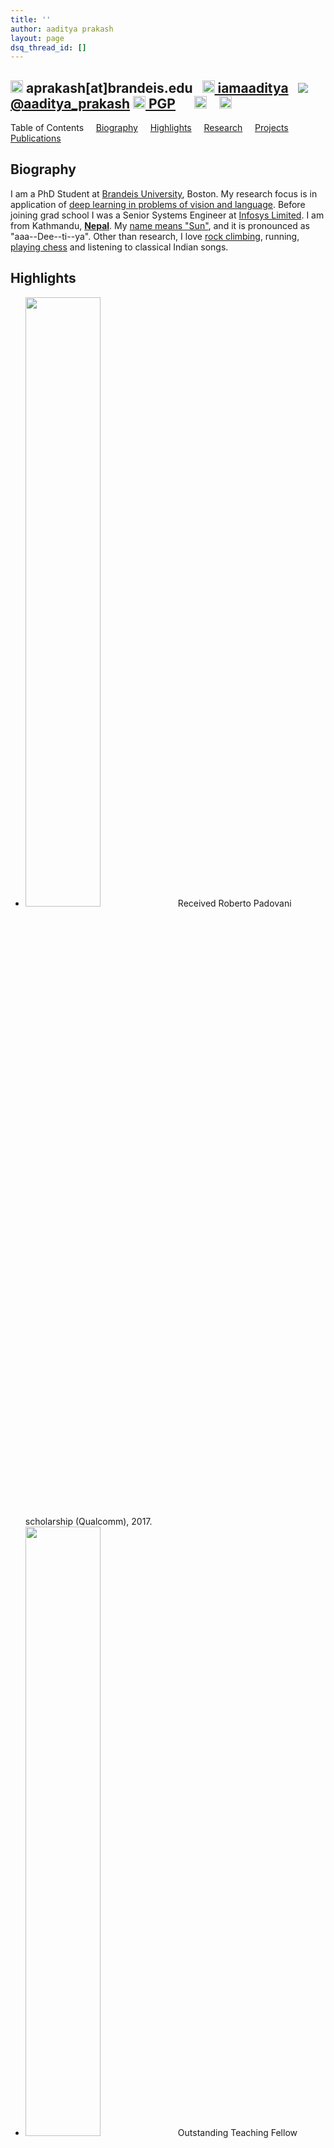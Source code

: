 ```yaml
---
title: ''
author: aaditya prakash
layout: page
dsq_thread_id: []
---
```




<img src="https://raw.githubusercontent.com/iamaaditya/iamaaditya.github.io/master/images/small_email.png" height="20px" width="20px" /> aprakash\[at\]brandeis.edu   [<img src="https://raw.githubusercontent.com/iamaaditya/iamaaditya.github.io/master/images/github.ico" height="20px" width="20px"> iamaaditya](https://github.com/iamaaditya)   [<img src="https://raw.githubusercontent.com/iamaaditya/iamaaditya.github.io/master/images/icons8-twitter-26.png"> @aaditya_prakash](https://twitter.com/aaditya_prakash) [<img src="https://raw.githubusercontent.com/iamaaditya/iamaaditya.github.io/master/images/pgp.gif" height="20px" width="20px"> PGP](https://raw.githubusercontent.com/iamaaditya/iamaaditya.github.io/master/pgp_public_aaditya.txt)       [<img src="https://raw.githubusercontent.com/iamaaditya/iamaaditya.github.io/master/images/Froyoshark-Enkel-Bitcoin.ico" width="20px" height="20px" />](https://blockchain.info/address/19a2dDQDh3EDpHs5bhDyHnoGLMTwqjoEVv)     [<img src="https://raw.githubusercontent.com/iamaaditya/iamaaditya.github.io/master/images/quora.ico" height="20px" width="20px" />](https://www.quora.com/profile/Aaditya-Prakash)
---

Table of Contents     [Biography](#biography)     [Highlights](#highlights)     [Research](#research)     [Projects](#projects)     [Publications](#publications)

## <a name="biography" id="biography"></a>Biography

I am a PhD Student at [Brandeis University](http://www.brandeis.edu/), Boston. My research focus is in application of [deep learning in problems of vision and language]({{site.baseurl}}/notes/research/). Before joining grad school I was a Senior Systems Engineer at [Infosys Limited](https://www.infosys.com/). I am from Kathmandu, [**Nepal**](https://media.gadventures.com/media-server/image_library/Nepal-Himalaya-Mountains-Annapurna-Pokhara-Prayer-Flags-IS-027332084-Lg-RGB.jpg). My [name means "Sun"]({{site.baseurl}}/notes/name/), and it is pronounced as "aaa--Dee--ti--ya". Other than research, I love [rock climbing]({{site.baseurl}}/notes/climbing/), running, [playing chess]({{site.baseurl}}/notes/chess/) and listening to classical Indian songs.

## Highlights

* <img src="https://raw.githubusercontent.com/iamaaditya/iamaaditya.github.io/master/images/new.jpg" height="50%"/> Received Roberto Padovani scholarship (Qualcomm), 2017.
* <img src="https://raw.githubusercontent.com/iamaaditya/iamaaditya.github.io/master/images/new.jpg" height="50%" /> Outstanding Teaching Fellow Award, Brandeis 2017.
* Gave five lecture series on Deep Learning, Convolutional Neural Networks, Recurrent Neural Networks, Object localization/detection and Memory Networks. [\[Slides\]](http://iamaaditya.github.io/notes/CS175/)
* Paper on **image compression using CNN** accepted to Data Compression Conference. [\[Code\]](https://github.com/iamaaditya/image-compression-cnn) [\[PDF\]](https://arxiv.org/pdf/1612.08712v1.pdf)
* Paper on **Condensed Memory Networks** accepted to AAAI 2017. [\[PDF\]](https://arxiv.org/pdf/1612.01848v1.pdf) [\[Slides\]](https://docs.google.com/presentation/d/1NSGEBYJmYEa5zsPJBocYcyRVZLKG0y274Wib_BlRX-U/edit?usp=sharing)  [\[Poster\]](https://github.com/iamaaditya/research-papers-slides-posters/raw/master/aaai_2017/aaai_poster.pdf)
* Paper on **Neural Paraphrase Generation** accepted to COLING 2016. [\[PDF\]](https://arxiv.org/pdf/1610.03098v3.pdf) [\[Poster\]](https://www.dropbox.com/s/ju09291jukvtg50/coling_poster.pdf?dl=0)
* Won **Honrable Mention Prize** for Visual Question Answering Challenge. [\[Video\]](https://www.youtube.com/watch?v=Fc2v_-VTRSY&index=14&list=PL_bDvITUYucC0r43EXIHkQE_fHVXlmboH) [\[Slides\]](https://docs.google.com/presentation/d/1EvYlvwXa7mjiQ2YjFmFs9LigOI8XFiYcd4jOqnprZyQ/edit?usp=sharing) [\[Poster\]](https://docs.google.com/presentation/d/1S5eVgDddkG4HaMLDBV5KaaDwPO_rDgMyNzOfq4LiJS0/edit?usp=sharing)
* Accepted to **Deep Learning Summer School** at University of Montrel. \[25% acceptance rate\]
* Started summer internship at AI Labs at **Philips Research**.
* Paper on **'Highway Networks for Visual Question Answering'** accepted for CVPR VQA workshop. [\[PDF\]](http://gpgpu.cs-i.brandeis.edu/highway.pdf)

## Research

---

### - Deflecting Adversarial Attacks with Pixel Deflection   

<center> <img src="https://i.imgur.com/BhxmVwx.png" height="85%" width="85%" /> </center>
<center> <img src="https://raw.githubusercontent.com/iamaaditya/iamaaditya.github.io/master/images/image_combine.jpg" height="85%" width="85%" /> </center>

* **Problem**: Defend against the adversarial perturbations that change the image classification results
* **Our method**: Take a region within an image and swap the pixels  _(we call this Pixel Deflection)_. Since the adversary is relying on very specific activations, changing local pixel arrangement is enough to counteract the adversarial changes. Often it requires some form of denoising for which we found that doing soft shrinkage on wavelet transform works best  
* [\[PDF\]](https://arxiv.org/pdf/1801.08926.pdf "Deflecting Adversarial Attacks with Pixel Deflection") [\[HTML\]](https://www.arxiv-vanity.com/papers/1801.08926/) [\[CODE\]](https://github.com/iamaaditya/pixel-deflection)
* Blog post describing the project [Demo for Pixel Deflection](http://iamaaditya.github.io/2018/02/demo-for-pixel-deflection/)

---

### - Condensed Memory Networks

<center> <img src="https://raw.githubusercontent.com/iamaaditya/iamaaditya.github.io/master/images/cmemnn_for_about.png" height="85%" width="85%"> </center>

* **Problem**: Improve the memory networks for large scale NLP tasks
* **Our method**: Add an alternate memory state which is condensed with previous hop values exponentially fewer slots.
* [\[PDF\]](https://arxiv.org/pdf/1612.01848v1.pdf) [\[Slides\]](https://docs.google.com/presentation/d/1NSGEBYJmYEa5zsPJBocYcyRVZLKG0y274Wib_BlRX-U/edit?usp=sharing)
* Blog post describing the project coming soon.

---

### - Semantic image compression using CNN

<center> <img src="https://raw.githubusercontent.com/iamaaditya/image-compression-cnn/master/girl_msroi.png" height="85%" width="85%"> </center>

* **Problem**: Add semantic knowledge to image compression Semantic Image Compression
* **Our method**: Use CNN to generate a map that covers all the 'semantic objects' and weighs them based on importance. Use variable scaling JPEG to encode the information.
  For more details :
* [\[Code\]](https://github.com/iamaaditya/image-compression-cnn) [\[PDF\]](https://arxiv.org/pdf/1612.08712v1.pdf) [\[Slides\]](https://github.com/iamaaditya/research-papers-slides-posters/raw/master/dcc_2017/dcc_slides.pdf)
* Supervisor - Prof. [James Storer](http://www.cs.brandeis.edu/\~storer/)

---

### - Neural Paraphrase generation using Residual Stacked LSTM

<center> <img src="https://raw.githubusercontent.com/iamaaditya/iamaaditya.github.io/master/images/residual_lstm_small.png" height="65%" width="65%"> </center>

* **Problem**: Generate paraphrases using a 'neural' model.
* **Our method**: We take inspiration from ResNet and apply the same techniques to LSTM. We believe this helpes to maintain the semantics of the paraphrases.
* Work done during internship at Philips Research.
* Shown below are samples using our method on three different datasets.

<center> <img src="https://raw.githubusercontent.com/iamaaditya/iamaaditya.github.io/master/images/paraphrase_samples.png" height="85%" width="85%"> </center>

---

### - Visual Question Answering

<center> <img src="https://raw.githubusercontent.com/iamaaditya/iamaaditya.github.io/master/images/teaser_small.jpg" height="90%" width="90%" /> </center>

* **Problem**: Given a color image of arbitrary size and question of arbitrary length, come up with the most reasonable answer (ground truth obtained from 10 amazon-turks responses)
* **Our approach**: Use of Highway networks to attain implicit attention and learn deeper feature representations. [See this]({{site.baseurl}}/research/vqa/)  for more details
* Supervisor - Prof. [James Storer](http://www.cs.brandeis.edu/\~storer/)

---

### - Transfer learning

* We are investigating ideas for improving content based image retrieval through transfer learning.
* We are currently exploring ways to retrieve [MIT Places](http://places.csail.mit.edu/) (scene recognition database) using deep residual image models like [ResNet - 2015 ImageNet challenge winner](http://research.microsoft.com/en-us/um/people/kahe/ilsvrc15/ilsvrc2015_deep_residual_learning_kaiminghe.pdf). Our goal is to do ablation study on the 152 layers of ResNet for image retrieval task.
* [Literature survey]({{site.baseurl}}/research/vector_quantization/) for compressing deep convolutional neural networks using vector quantization.

## Pre-Grad Research

---

### - Computational Fact Checking \[Summer 2014\]

* We investigated applications of computational fact checking on a database with retrospections.
* Implemented a fact checking application for database with weekly Music Billboards.
* [One page summary](https://drive.google.com/open?id=0Bw852LkIy1pXaG1ZN0l2R0M2Zms)     -----       [Detailed Report](https://drive.google.com/open?id=0Bw852LkIy1pXWEF5Nkt6aUp2UVk)
* Supervisor - [Prof. Liuba Shrira](http://www.cs.brandeis.edu/\~liuba/)

---

### - Self Organizing maps for large unstructured data \[2013\] - [Infosys Labs](http://www.infosysblogs.com/infosys-labs/bloggers.html)

<br />

<center> <img src="https://raw.githubusercontent.com/iamaaditya/iamaaditya.github.io/master/images/som_image.png" height="60%" width="60%" /> </center>

* Formulated and designed a novel way to visualize self-organizing maps for unstructured big data.<br />
* Compared various forms of visual representation along with radar graphs and default visualization of self-organizing maps from most of the common packages in R and Matlab.<br />
* See Publication section for Abstract and PDF of the published work.

---

### - Distributed Simulated Annealing \[2012\] - [Infosys Labs](http://www.infosysblogs.com/infosys-labs/bloggers.html)

* Studied industry scaled distributed simulated annealing and issues that arise when dealing with large scale optimization.
* Presented fault tolerance techniques for such a system designed for MapReduce infrastructure running on Apache Hadoop.
* See Publication section for Abstract and PDF of the published work.

---

## Projects

---

* [Detecting fallacy in sentences](https://github.com/gekonwi/brandeis.semantics.final_project) - A computational semantics project in Haskell. Collaborators - [Amin](https://github.com/amsa) & [Shlomo](https://github.com/gekonwi)
* [Social Travel guide](https://github.com/edenzik/elastiCity). Elastic Search project for travel search guide. Collaborators [Eden](https://github.com/edenzik), [Dimos](https://github.com/dimstamat) & Zhenyu.
* [Clipboard to Email](https://github.com/iamaaditya/Clipboard_to_Email). Send Code from clipboard to email automatically.

## Publications

---

### In Review

* Prakash, Aaditya et al. "Deflecting Adversarial Attacks with Pixel Deflection"
* Garber, Solomon et al. "Static Visual Lecture Summary using Local Intensity Correlation".

### Published

---

Prakash, Aaditya, et al. "Semantic Perceptual Image Compression using Deep Convolution Networks." DCC (2017). <br />
<details> <summary><a>Abstract</a></summary>
It has long been considered a significant problem to improve the visual quality of lossy image and video compression. Recent advances in computing power together with the availability of large training data sets has increased interest in the application of deep learning cnns to address image recognition and image processing tasks. Here, we present a powerful cnn tailored to the specific task of semantic image understanding to achieve higher visual quality in lossy compression. A modest increase in complexity is incorporated to the encoder which allows a standard, off-the-shelf jpeg decoder to be used. While jpeg encoding may be optimized for generic images, the process is ultimately unaware of the specific content of the image to be compressed. Our technique makes jpeg content-aware by designing and training a model to identify multiple semantic regions in a given image. Unlike object detection techniques, our model does not require labeling of object positions and is able to identify objects in a single pass. We present a new cnn architecture directed specifically to image compression, which generates a map that highlights semantically-salient regions so that they can be encoded at higher quality as compared to background regions. By adding a complete set of features for every class, and then taking a threshold over the sum of all feature activations, we generate a map that highlights semantically-salient regions so that they can be encoded at a better quality compared to background regions. Experiments are presented on the Kodak PhotoCD dataset and the MIT Saliency Benchmark dataset, in which our algorithm achieves higher visual quality for the same compressed size.
</details>
[\[PDF\]](https://arxiv.org/pdf/1612.08712v1.pdf) [\[Code\]](https://github.com/iamaaditya/image-compression-cnn)

---

Prakash, Aaditya, et al. "Condensed Memory Networks for Clinical Diagnostic Inferencing." AAAI (2017). <br />
<details> <summary><a>Abstract</a></summary>
Diagnosis of a clinical condition is a challenging task, which often requires significant medical investigation. Previous work related to diagnostic inferencing problems mostly consider multivariate observational data (e.g. physiological signals , lab tests etc.). In contrast, we explore the problem using free-text medical notes recorded in an electronic health record (EHR). Complex tasks like these can benefit from structured knowledge bases, but those are not scalable. We instead exploit raw text from Wikipedia as a knowledge source. Memory networks have been demonstrated to be effective in tasks which require comprehension of free-form text. They use the final iteration of the learned representation to predict probable classes. We introduce condensed memory neural networks (C-MemNNs), a novel model with iterative condensation of memory representations that preserves the hierarchy of features in the memory. Experiments on the MIMIC-III dataset show that the proposed model outperforms other variants of memory networks to predict the most probable diagnoses given a complex clinical scenario.
</details>
[\[PDF\]](https://arxiv.org/pdf/1612.01848v1.pdf) [\[Slides\]](https://docs.google.com/presentation/d/1NSGEBYJmYEa5zsPJBocYcyRVZLKG0y274Wib_BlRX-U/edit?usp=sharing)  [\[Poster\]](https://github.com/iamaaditya/research-papers-slides-posters/raw/master/aaai_2017/aaai_poster.pdf)

---

Prakash, Aaditya, et al. "Neural Paraphrase Generation with Stacked Residual LSTM Networks." COLING (2016). <br />
<details> <summary><a>Abstract</a></summary>
n this paper, we propose a novel neural approach for paraphrase generation. Conventional paraphrase generation methods either leverage handwritten rules and thesauri-based alignments, or use statistical machine learning principles. To the best of our knowledge, this work is the first to explore deep learning models for paraphrase generation. Our primary contribution is a stacked residual LSTM network, where we add residual connections between LSTM layers. This allows for efficient training of deep LSTMs. We experiment with our model and other state-of-the-art deep learning models on three different datasets: PPDB, WikiAnswers and MSCOCO. Evaluation results demonstrate that our model outperforms sequence to sequence, attention-based and bi-directional LSTM models on BLEU, METEOR, TER and an embedding-based sentence similarity metric.
</details>
[\[PDF\]](https://arxiv.org/pdf/1610.03098v3.pdf) [\[Poster\]](https://github.com/iamaaditya/research-papers-slides-posters/raw/master/coling_2016/coling_poster.pdf)

---

Prakash, A. & Storer, J (2016) Highway Networks for Visual Question Answering, CVPR Workshop (VQA). <br />
<details> <summary><a>Abstract</a></summary>
We propose a version of highway network designed for the task of Visual Question Answering. We take inspiration from recent success of Residual Layer Network and Highway Network in learning deep representation of images and fine grained localization of objects. We propose variation in gating mechanism to allow incorporation of word embedding in the information highway. The gate parameters are influenced by the words in the question, which steers the network towards localized feature learning. This achieves the same effect as soft attention via recurrence but allows for faster training using optimized feed-forward techniques.  We are able to obtain state-of-the-art1 results on VQA dataset for Open Ended and Multiple Choice tasks with current model.
</details>
[\[PDF\]](http://gpgpu.cs-i.brandeis.edu/highway.pdf) [\[Slides\]](https://docs.google.com/presentation/d/1nrc-kOmDn1Msp41q8gwiiDFrXa0uKoBatlk1plmo8GM/edit?usp=sharing) [\[Poster\]](https://github.com/iamaaditya/research-papers-slides-posters/raw/master/cvpr_2016/cvpr_poster.pdf)

---

### Pre grad school

* Prakash, A. (2013). Reconstructing Self Organizing Maps as Spider Graphs for better visual interpretation of large unstructured datasets. _Infosys Lab Briefings, Infosys._ Vol 11(1). _Jan 2013_ <br />

  | [\[Abstract\]](http://aaditya.info/research/abstract_graph.txt) [\[Full-pdf\]](http://aaditya.info/research/graph.pdf) [\[INFY\]](http://www.infosys.com/infosys-labs/publications/infosyslabs-briefings/Pages/bigdata-challenges-opportunities.aspx) [\[slides\]](http://aaditya.info/research/slides_graph.pdf) |
* Prakash, A. (2012). Measures of Fault Tolerance in Distributed Simulated Annealing. _Proceedings of International Conference on Perspective of Computer Confluence with Sciences._ Vol 1 pp 111-114.<br />

  | [\[Abstract\]](http://aaditya.info/research/abstract_fault.txt) [\[Full-pdf\]](http://aaditya.info/research/fault.pdf) [\[arXiv\]](http://arxiv.org/abs/1212.3295) [\[slides\]](http://aaditya.info/research/slides_fault.pdf) |
* Prakash, A., & Jha, R. K. (2012). New Interface Protocol to Connect Multiple Bank Networks from a Single Outlet. _International Journal of Computer Applications, NY, USA_ Vol. 55(1) pp 1-9.<br />

  | [\[Abstract\]](http://aaditya.info/research/abstract_protocol.txt) [\[Full-pdf\]](http://aaditya.info/research/protocol.pdf) [\[IJCA\]](http://www.ijcaonline.org/archives/volume55/number12/8804-3034) [\[slides\]](http://aaditya.info/research/slides_protocol.pdf) |

---

[Quora](http://www.quora.com/Aaditya-Prakash) - [Wikipedia](http://en.wikipedia.org/wiki/User:Iamaaditya) - [Google+](https://plus.google.com/u/0/100303074762902184969?rel=author) - [Twitter](http://twitter.com/aaditya_prakash) - [Linkedin](https://in.linkedin.com/in/aaditya-prakash-68453338) - [Academia.edu](http://infosys.academia.edu/aadityaprakash) - [SlideShare](http://www.slideshare.net/aadityaprakash/) - [GitHub](https://github.com/iamaaditya) - [ResearchGate](https://www.researchgate.net/profile/Aaditya_Prakash3)

<details>
<summary><a>Thank you!</a></summary>
\(づ｡◕‿‿◕｡)づ
</details>
